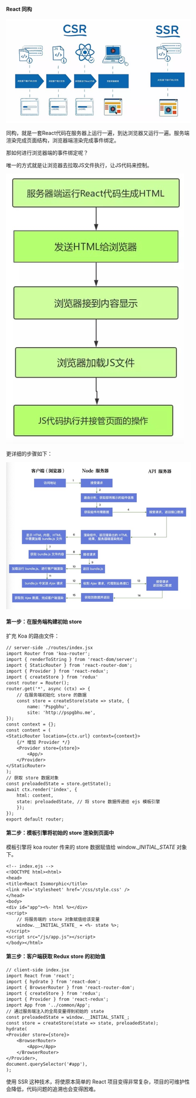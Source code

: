 #### React 同构

![](/assets/iso1.png)

同构，就是一套React代码在服务器上运行一遍，到达浏览器又运行一遍。服务端渲染完成页面结构，浏览器端渲染完成事件绑定。

那如何进行浏览器端的事件绑定呢？

唯一的方式就是让浏览器去拉取JS文件执行，让JS代码来控制。

![](/assets/iso2.png)

更详细的步骤如下：

![](/assets/iso3.png)

#### 第一步：在服务端构建初始 store

扩充 Koa 的路由文件：

```
// server-side ./routes/index.jsx
import Router from 'koa-router';
import { renderToString } from 'react-dom/server';
import { StaticRouter } from 'react-router-dom';
import { Provider } from 'react-redux';
import { createStore } from 'redux'
const router = Router();
router.get('*', async (ctx) => {
    // 在服务端初始化 store 的数据
    const store = createStore(state => state, {
        name: 'Pspgbhu',
        site: 'http://pspgbhu.me',
});
const context = {};
const content = (
<StaticRouter location={ctx.url} context={context}>
    {/* 增加 Provider */}
    <Provider store={store}>
        <App/>
    </Provider>
</StaticRouter>
);
// 获取 store 数据对象
const preloadedState = store.getState();
await ctx.render('index', {
    html: content,
    state: preloadedState, // 将 store 数据传递给 ejs 模板引擎
    });
});
export default router;
```

#### 第二步：模板引擎将初始的 store 渲染到页面中

模板引擎将 koa router 传来的 store 数据赋值给 window.__INITIAL_STATE_ 对象下。

```
<!-- index.ejs -->
<!DOCTYPE html><html>
<head>
<title>React Isomorphic</title>
<link rel='stylesheet' href='/css/style.css' />
</head>
<body>
<div id="app"><%- html %></div>
<script>
    // 将服务端的 store 对象赋值给该变量
    window.__INITIAL_STATE_ = <%- state %>;
</script>
<script src="/js/app.js"></script>
</body></html>
```

#### 第三步：客户端获取 Redux store 的初始值

```
// client-side index.jsx
import React from 'react';
import { hydrate } from 'react-dom';
import { BrowserRouter } from 'react-router-dom';
import { createStore } from 'redux';
import { Provider } from 'react-redux';
import App from '../common/App';
// 通过服务端注入的全局变量得到初始的 state
const preloadedState = window.__INITIAL_STATE_;
const store = createStore(state => state, preloadedState);
hydrate(
<Provider store={store}>
    <BrowserRouter>
        <App></App>
    </BrowserRouter>
</Provider>,
document.querySelector('#app'),
);
```

使用 SSR 这种技术，将使原本简单的 React 项目变得非常复杂，项目的可维护性会降低，代码问题的追溯也会变得困难。